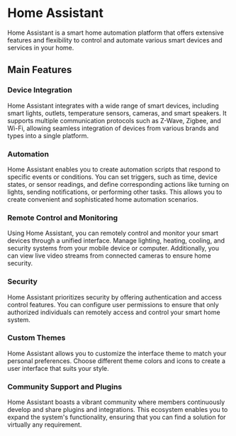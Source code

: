 # Home Assistant

Home Assistant is a smart home automation platform that offers extensive features and flexibility to control and automate various smart devices and services in your home.

## Main Features

### Device Integration

Home Assistant integrates with a wide range of smart devices, including smart lights, outlets, temperature sensors, cameras, and smart speakers. It supports multiple communication protocols such as Z-Wave, Zigbee, and Wi-Fi, allowing seamless integration of devices from various brands and types into a single platform.

### Automation

Home Assistant enables you to create automation scripts that respond to specific events or conditions. You can set triggers, such as time, device states, or sensor readings, and define corresponding actions like turning on lights, sending notifications, or performing other tasks. This allows you to create convenient and sophisticated home automation scenarios.

### Remote Control and Monitoring

Using Home Assistant, you can remotely control and monitor your smart devices through a unified interface. Manage lighting, heating, cooling, and security systems from your mobile device or computer. Additionally, you can view live video streams from connected cameras to ensure home security.

### Security

Home Assistant prioritizes security by offering authentication and access control features. You can configure user permissions to ensure that only authorized individuals can remotely access and control your smart home system.

### Custom Themes

Home Assistant allows you to customize the interface theme to match your personal preferences. Choose different theme colors and icons to create a user interface that suits your style.

### Community Support and Plugins

Home Assistant boasts a vibrant community where members continuously develop and share plugins and integrations. This ecosystem enables you to expand the system's functionality, ensuring that you can find a solution for virtually any requirement.
